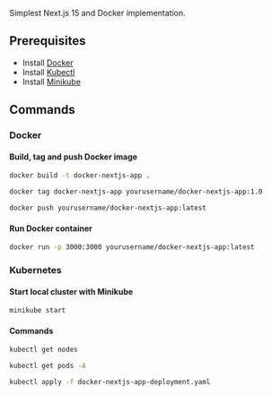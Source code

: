 Simplest Next.js 15 and Docker implementation.

## Prerequisites

- Install [Docker](https://docs.docker.com/get-docker/)
- Install [Kubectl](https://kubernetes.io/docs/tasks/tools/) 
- Install [Minikube](https://minikube.sigs.k8s.io/docs/start/)

## Commands

### Docker

#### Build, tag and push Docker image

```bash
docker build -t docker-nextjs-app .
```

```bash
docker tag docker-nextjs-app yourusername/docker-nextjs-app:1.0
```

```bash
docker push yourusername/docker-nextjs-app:latest
```

#### Run Docker container

```bash
docker run -p 3000:3000 yourusername/docker-nextjs-app:latest
```

### Kubernetes

#### Start local cluster with Minikube

```bash
minikube start
```

#### Commands

```bash
kubectl get nodes
```

```bash
kubectl get pods -A
```

```bash
kubectl apply -f docker-nextjs-app-deployment.yaml
```

```bash
